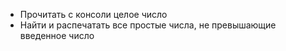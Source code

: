  - Прочитать с консоли целое число
 - Найти и распечатать все простые числа, не превышающие
введенное число